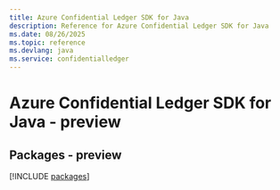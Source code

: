 ```yaml
---
title: Azure Confidential Ledger SDK for Java
description: Reference for Azure Confidential Ledger SDK for Java
ms.date: 08/26/2025
ms.topic: reference
ms.devlang: java
ms.service: confidentialledger
---
```

# Azure Confidential Ledger SDK for Java - preview
## Packages - preview
[!INCLUDE [packages](confidential-ledger-index.md)]